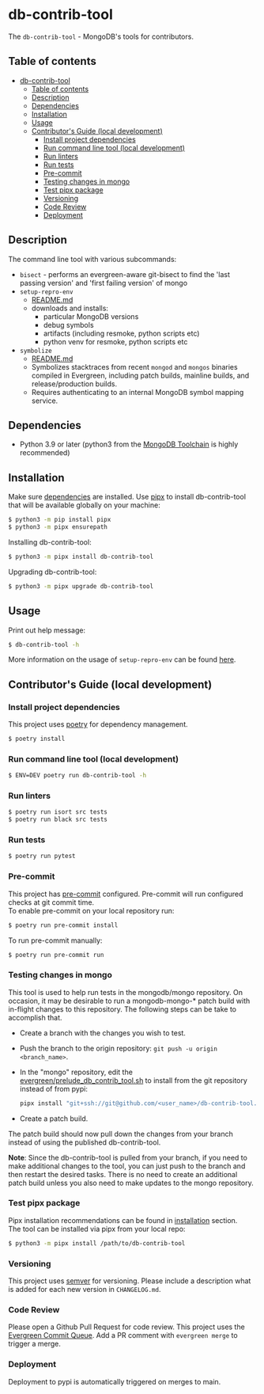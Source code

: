 # db-contrib-tool

The `db-contrib-tool` - MongoDB's tools for contributors.

## Table of contents

- [db-contrib-tool](#db-contrib-tool)
  - [Table of contents](#table-of-contents)
  - [Description](#description)
  - [Dependencies](#dependencies)
  - [Installation](#installation)
  - [Usage](#usage)
  - [Contributor's Guide (local development)](#contributors-guide-local-development)
    - [Install project dependencies](#install-project-dependencies)
    - [Run command line tool (local development)](#run-command-line-tool-local-development)
    - [Run linters](#run-linters)
    - [Run tests](#run-tests)
    - [Pre-commit](#pre-commit)
    - [Testing changes in mongo](#testing-changes-in-mongo)
    - [Test pipx package](#test-pipx-package)
    - [Versioning](#versioning)
    - [Code Review](#code-review)
    - [Deployment](#deployment)

## Description

The command line tool with various subcommands:
- `bisect` - performs an evergreen-aware git-bisect to find the 'last passing version' and 'first failing version' of mongo
- `setup-repro-env`
  - [README.md](https://github.com/10gen/db-contrib-tool/blob/main/src/db_contrib_tool/setup_repro_env/README.md)
  - downloads and installs:
    - particular MongoDB versions
    - debug symbols
    - artifacts (including resmoke, python scripts etc)
    - python venv for resmoke, python scripts etc
- `symbolize`
  - [README.md](https://github.com/10gen/db-contrib-tool/blob/main/src/db_contrib_tool/symbolizer/README.md)
  - Symbolizes stacktraces from recent `mongod` and `mongos` binaries compiled in Evergreen, including patch builds, mainline builds, and release/production builds.
  - Requires authenticating to an internal MongoDB symbol mapping service.

## Dependencies

- Python 3.9 or later (python3 from the [MongoDB Toolchain](https://github.com/10gen/toolchain-builder/blob/master/INSTALL.md) is highly recommended)

## Installation

Make sure [dependencies](#dependencies) are installed.
Use [pipx](https://pypa.github.io/pipx/) to install db-contrib-tool that will be available globally on your machine:
```bash
$ python3 -m pip install pipx
$ python3 -m pipx ensurepath
```

Installing db-contrib-tool:
```bash
$ python3 -m pipx install db-contrib-tool
```

Upgrading db-contrib-tool:
```bash
$ python3 -m pipx upgrade db-contrib-tool
```

## Usage

Print out help message:
```bash
$ db-contrib-tool -h
```
More information on the usage of `setup-repro-env` can be found [here](https://github.com/10gen/db-contrib-tool/blob/main/src/db_contrib_tool/setup_repro_env/README.md).

## Contributor's Guide (local development)

### Install project dependencies

This project uses [poetry](https://python-poetry.org/) for dependency management.
```bash
$ poetry install
```

### Run command line tool (local development)

```bash
$ ENV=DEV poetry run db-contrib-tool -h
```

### Run linters

```bash
$ poetry run isort src tests
$ poetry run black src tests
```

### Run tests

```bash
$ poetry run pytest
```

### Pre-commit

This project has [pre-commit](https://pre-commit.com/) configured. Pre-commit will run
configured checks at git commit time.<br>
To enable pre-commit on your local repository run:
```bash
$ poetry run pre-commit install
```

To run pre-commit manually:
```bash
$ poetry run pre-commit run
```

### Testing changes in mongo

This tool is used to help run tests in the mongodb/mongo repository. On occasion, it may be
desirable to run a mongodb-mongo-* patch build with in-flight changes to this repository. The
following steps can be take to accomplish that.

- Create a branch with the changes you wish to test.
- Push the branch to the origin repository: `git push -u origin <branch_name>`.
- In the "mongo" repository, edit the [evergreen/prelude_db_contrib_tool.sh](https://github.com/10gen/mongo/blob/b1a3a357af735a53981737d91fd49e5e3ae67b95/evergreen/prelude_db_contrib_tool.sh#L10)
  to install from the git repository instead of from pypi:

  ```bash
  pipx install "git+ssh://git@github.com/<user_name>/db-contrib-tool.git@<branch_name>" || exit 1
  ```

- Create a patch build.

The patch build should now pull down the changes from your branch instead of using the published
db-contrib-tool.

**Note**: Since the db-contrib-tool is pulled from your branch, if you need to make additional
changes to the tool, you can just push to the branch and then restart the desired tasks. There is
no need to create an additional patch build unless you also need to make updates to the mongo
repository.

### Test pipx package

Pipx installation recommendations can be found in [installation](#installation) section.<br>
The tool can be installed via pipx from your local repo:
```bash
$ python3 -m pipx install /path/to/db-contrib-tool
```

### Versioning

This project uses [semver](https://semver.org/) for versioning.
Please include a description what is added for each new version in `CHANGELOG.md`.

### Code Review

Please open a Github Pull Request for code review.
This project uses the [Evergreen Commit Queue](https://github.com/evergreen-ci/evergreen/wiki/Commit-Queue#pr).
Add a PR comment with `evergreen merge` to trigger a merge.

### Deployment

Deployment to pypi is automatically triggered on merges to main.
